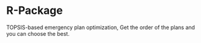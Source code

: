 # R-Package
TOPSIS-based emergency plan optimization, Get the order of the plans and you can choose the best.

